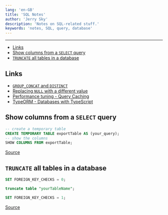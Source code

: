 ```yaml
---
lang: 'en-GB'
title: 'SQL Notes'
author: 'Jerry Sky'
description: 'Notes on SQL-related stuff.'
keywords: 'notes, SQL, query, database'
---
```


---

- [Links](#links)
- [Show columns from a `SELECT` query](#show-columns-from-a-select-query)
- [`TRUNCATE` all tables in a database](#truncate-all-tables-in-a-database)

## Links

  - [`GROUP_CONCAT` and `DISTINCT`](https://stackoverflow.com/questions/3083499/mysql-distinct-on-a-group-concat)
  - [Replacing `NULL` with a different value](https://database.guide/4-ways-to-replace-null-with-a-different-value-in-mysql/)
  - [Performance tuning - Query Caching](https://logicalread.com/2015/09/28/mysql-with-query-caching-mc13/#.Xh9i-nWYXmF)
  - [TypeORM - Databases with TypeScript](https://www.infoq.com/articles/typescript-mysql/)

## Show columns from a `SELECT` query

```sql
-- create a temporary table
CREATE TEMPORARY TABLE exportTable AS (your_query);
-- show the columns
SHOW COLUMNS FROM exportTable;
```
[Source](https://stackoverflow.com/a/38816005/4249875)

## `TRUNCATE` all tables in a database

```sql
SET FOREIGN_KEY_CHECKS = 0;

truncate table "yourTableName";

SET FOREIGN_KEY_CHECKS = 1;
```
[Source](https://stackoverflow.com/a/45597248/4249875)
